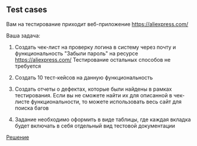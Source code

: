 ## Test cases

Вам на тестирование приходит веб-приложение https://aliexpress.com/



Ваша задача:

1. Создать чек-лист на проверку логина в систему через почту и функциональность "Забыли пароль" на ресурсе https://aliexpress.com/ Тестирование остальных способов не требуется

2. Создать 10 тест-кейсов на данную функциональность

3. Создать отчеты о дефектах, которые были найдены в рамках тестирования. Если вы не сможете найти их для описанной в чек-листе функциональности, то можете использовать весь сайт для поиска багов

4. Задание необходимо оформить в виде таблицы, где каждая вкладка будет включать в себя отдельный вид тестовой документации



[ Решение ]( https://docs.google.com/spreadsheets/d/1KDgq5YoZ4isE0jUi5EVRcqWEfwWQA7K1csW8MtPrIc4/edit#gid=0 )


